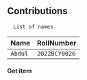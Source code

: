 
## Contributions



```http
  List of names
```

| Name      | RollNumber|    
| :-------- | :-------  |
| `Abdul` | `2022BCY0026`  |

#### Get item

